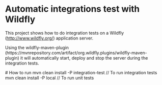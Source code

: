 # Automatic integrations test with Wildfly
This project shows how to do integration tests on a Wildfly (http://www.wildfly.org/) application server.
<p>
Using the wildfly-maven-plugin (https://mvnrepository.com/artifact/org.wildfly.plugins/wildfly-maven-plugin) it will automatically start, deploy and stop the server during the integration tests.
</p>
# How to run
mvn clean install -P integration-test // To run integration tests
mvn clean install -P local // To run unit tests
